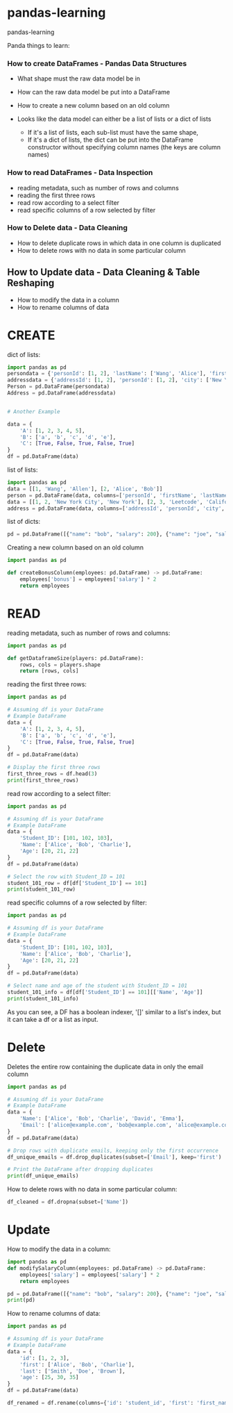 # pandas-learning
pandas-learning

Panda things to learn:
### How to create DataFrames - Pandas Data Structures
- What shape must the raw data model be in
- How can the raw data model be put into a DataFrame
- How to create a new column based on an old column

- Looks like the data model can either be a list of lists or a dict of lists
  - If it's a list of lists, each sub-list must have the same shape,
  - If it's a dict of lists, the dict can be put into the DataFrame constructor without specifying column names (the keys are column names)
### How to read DataFrames - Data Inspection
- reading metadata, such as number of rows and columns 
- reading the first three rows
- read row according to a select filter
- read specific columns of a row selected by filter
### How to Delete data - Data Cleaning
- How to delete duplicate rows in which data in one column is duplicated
- How to delete rows with no data in some particular column
## How to Update data - Data Cleaning & Table Reshaping
- How to modify the data in a column
- How to rename columns of data

# CREATE
dict of lists:
```py
import pandas as pd
persondata = {'personId': [1, 2], 'lastName': ['Wang', 'Alice'], 'firstName': ['Allen', 'Bob']} 
addressdata = {'addressId': [1, 2], 'personId': [1, 2], 'city': ['New York City', 'Leetcode'], 'state': ['New York', 'California']} 
Person = pd.DataFrame(persondata)
Address = pd.DataFrame(addressdata)


# Another Example

data = {
    'A': [1, 2, 3, 4, 5],
    'B': ['a', 'b', 'c', 'd', 'e'],
    'C': [True, False, True, False, True]
}
df = pd.DataFrame(data)
```

list of lists:
```py
import pandas as pd
data = [[1, 'Wang', 'Allen'], [2, 'Alice', 'Bob']]
person = pd.DataFrame(data, columns=['personId', 'firstName', 'lastName']).astype({'personId':'Int64', 'firstName':'object', 'lastName':'object'})
data = [[1, 2, 'New York City', 'New York'], [2, 3, 'Leetcode', 'California']]
address = pd.DataFrame(data, columns=['addressId', 'personId', 'city', 'state']).astype({'addressId':'Int64', 'personId':'Int64', 'city':'object', 'state':'object'})
```

list of dicts:
```py
pd = pd.DataFrame([{"name": "bob", "salary": 200}, {"name": "joe", "salary": 500}])
```

Creating a new column based on an old column
```py 
import pandas as pd

def createBonusColumn(employees: pd.DataFrame) -> pd.DataFrame:
    employees['bonus'] = employees['salary'] * 2
    return employees
```


# READ
reading metadata, such as number of rows and columns:
```py
import pandas as pd

def getDataframeSize(players: pd.DataFrame):
    rows, cols = players.shape
    return [rows, cols]
```

reading the first three rows:
```py
import pandas as pd

# Assuming df is your DataFrame
# Example DataFrame
data = {
    'A': [1, 2, 3, 4, 5],
    'B': ['a', 'b', 'c', 'd', 'e'],
    'C': [True, False, True, False, True]
}
df = pd.DataFrame(data)

# Display the first three rows
first_three_rows = df.head(3)
print(first_three_rows)
```

read row according to a select filter:
```py 
import pandas as pd

# Assuming df is your DataFrame
# Example DataFrame
data = {
    'Student_ID': [101, 102, 103],
    'Name': ['Alice', 'Bob', 'Charlie'],
    'Age': [20, 21, 22]
}
df = pd.DataFrame(data)

# Select the row with Student_ID = 101
student_101_row = df[df['Student_ID'] == 101]
print(student_101_row)
```

read specific columns of a row selected by filter:
```py 
import pandas as pd

# Assuming df is your DataFrame
# Example DataFrame
data = {
    'Student_ID': [101, 102, 103],
    'Name': ['Alice', 'Bob', 'Charlie'],
    'Age': [20, 21, 22]
}
df = pd.DataFrame(data)

# Select name and age of the student with Student_ID = 101
student_101_info = df[df['Student_ID'] == 101][['Name', 'Age']]
print(student_101_info)
```
As you can see, a DF has a boolean indexer, '[]' similar to a list's index, but it can take a df or a list as input.
# Delete

Deletes the entire row containing the duplicate data in only the email column
```py
import pandas as pd

# Assuming df is your DataFrame
# Example DataFrame
data = {
    'Name': ['Alice', 'Bob', 'Charlie', 'David', 'Emma'],
    'Email': ['alice@example.com', 'bob@example.com', 'alice@example.com', 'david@example.com', 'emma@example.com']
}
df = pd.DataFrame(data)

# Drop rows with duplicate emails, keeping only the first occurrence
df_unique_emails = df.drop_duplicates(subset=['Email'], keep='first')

# Print the DataFrame after dropping duplicates
print(df_unique_emails)
```

How to delete rows with no data in some particular column:
```py
df_cleaned = df.dropna(subset=['Name'])
```

# Update
How to modify the data in a column:
```py
import pandas as pd
def modifySalaryColumn(employees: pd.DataFrame) -> pd.DataFrame:
    employees['salary'] = employees['salary'] * 2
    return employees

pd = pd.DataFrame([{"name": "bob", "salary": 200}, {"name": "joe", "salary": 500}])
print(pd)
```

How to rename columns of data:
```py
import pandas as pd

# Assuming df is your DataFrame
# Example DataFrame
data = {
    'id': [1, 2, 3],
    'first': ['Alice', 'Bob', 'Charlie'],
    'last': ['Smith', 'Doe', 'Brown'],
    'age': [25, 30, 35]
}
df = pd.DataFrame(data)

df_renamed = df.rename(columns={'id': 'student_id', 'first': 'first_name', 'last': 'last_name', 'age': 'age_in_years'})
```